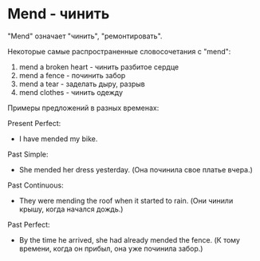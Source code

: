 # Mend - чинить

"Mend" означает "чинить", "ремонтировать".

Некоторые самые распространенные словосочетания с "mend":

1. mend a broken heart - чинить разбитое сердце
2. mend a fence - починить забор
3. mend a tear - заделать дыру, разрыв
4. mend clothes - чинить одежду

Примеры предложений в разных временах:

Present Perfect:

- I have mended my bike.

Past Simple:

- She mended her dress yesterday. (Она починила свое платье вчера.)

Past Continuous:

- They were mending the roof when it started to rain. (Они чинили крышу, когда начался дождь.)

Past Perfect:

- By the time he arrived, she had already mended the fence. (К тому времени, когда он прибыл, она уже починила забор.)
